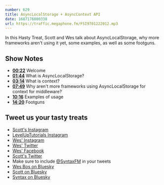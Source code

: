 ```yaml
---
number: 629
title: AsyncLocalStorage + AsyncContext API
date: 1687176000338
url: https://traffic.megaphone.fm/FSI9701222012.mp3
---
```


In this Hasty Treat, Scott and Wes talk about AsyncLocalStorage, why more frameworks aren't using it yet, some examples, as well as some footguns.

## Show Notes

* **[00:22](#t=00:22)** Welcome
* **[01:44](#t=01:44)** What is AsyncLocalStorage?
* **[03:14](#t=03:14)** What is context?
* **[07:49](#t=07:49)** Why aren't more frameworks using AsyncLocalStorage for context for middleware?
* **[10:16](#t=10:16)** Examples of usage
* **[14:20](#t=14:20)** Footguns

## Tweet us your tasty treats

* [Scott's Instagram](https://www.instagram.com/stolinski/)
* [LevelUpTutorials Instagram](https://www.instagram.com/LevelUpTutorials/)
* [Wes' Instagram](https://www.instagram.com/wesbos/)
* [Wes' Twitter](https://twitter.com/wesbos)
* [Wes' Facebook](https://www.facebook.com/wesbos.developer)
* [Scott's Twitter](https://twitter.com/stolinski)
* Make sure to include [@SyntaxFM](https://twitter.com/SyntaxFM) in your tweets
* [Wes Bos on Bluesky](https://bsky.app/profile/wesbos.com)
* [Scott on Bluesky](https://bsky.app/profile/tolin.ski)
* [Syntax on Bluesky](https://bsky.app/profile/syntax.fm)
